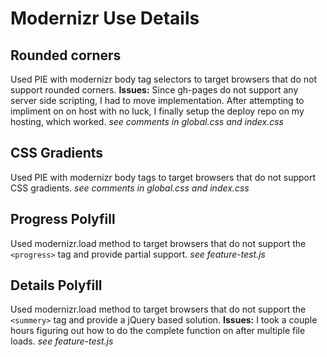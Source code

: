 Modernizr Use Details
=====================

## Rounded corners ##

Used PIE with modernizr body tag selectors to target browsers
that do not support rounded corners.
**Issues:** Since gh-pages do not support any server side scripting, I had to move implementation.
After attempting to impliment on on host with no luck, I finally setup the deploy repo on my hosting, which worked.
_see comments in global.css and index.css_

## CSS Gradients ##
Used PIE with modernizr body tags to target browsers
that do not support CSS gradients.
_see comments in global.css and index.css_

## Progress Polyfill ##
Used modernizr.load method to target browsers that
do not support the `<progress>` tag and provide partial support.
_see feature-test.js_

## Details Polyfill ##
Used modernizr.load method to target browsers that
do not support the `<summery>` tag and provide a jQuery based solution.
**Issues:** I took a couple hours figuring out how to do the complete function on after multiple file loads.
_see feature-test.js_
